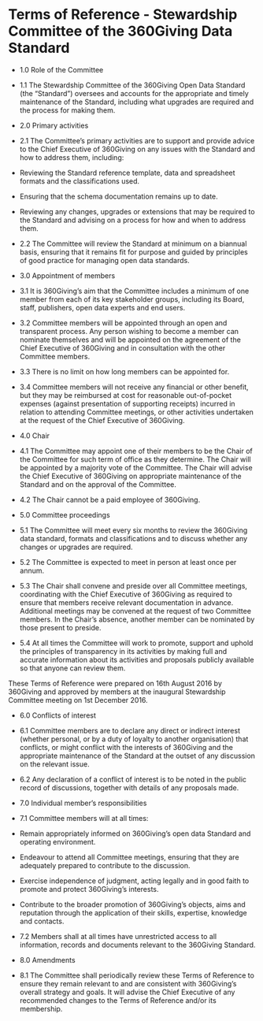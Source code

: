 # Terms of Reference - Stewardship Committee of the 360Giving Data Standard

- 1.0 Role of the Committee  
  
- 1.1 The Stewardship Committee of the 360Giving Open Data Standard (the “Standard”) oversees and accounts for the appropriate and timely maintenance of the Standard, including what upgrades are required and the process for making them.

- 2.0 Primary activities  
- 2.1 The Committee’s primary activities are to support and provide advice to the Chief Executive of 360Giving on any issues with the Standard and how to address them, including:

- Reviewing the Standard reference template, data and spreadsheet formats and the classifications used.
- Ensuring that the schema documentation remains up to date.
- Reviewing any changes, upgrades or extensions that may be required to the Standard and advising on a process for how and when to address them.

- 2.2 The Committee will review the Standard at minimum on a biannual basis, ensuring that it remains fit for purpose and guided by principles of good practice for managing open data standards.

- 3.0 Appointment of members  

- 3.1 It is 360Giving’s aim that the Committee includes a minimum of one member from each of its key stakeholder groups, including its Board, staff, publishers, open data experts and end users.

- 3.2 Committee members will be appointed through an open and transparent process. Any person wishing to become a member can nominate themselves and will be appointed on the agreement of the Chief Executive of 360Giving and in consultation with the other Committee members.

- 3.3 There is no limit on how long members can be appointed for.

- 3.4 Committee members will not receive any financial or other benefit, but they may be reimbursed at cost for reasonable out-of-pocket expenses (against presentation of supporting receipts) incurred in relation to attending Committee meetings, or other activities undertaken at the request of the Chief Executive of 360Giving.

- 4.0 Chair  

- 4.1 The Committee may appoint one of their members to be the Chair of the Committee for such term of office as they determine. The Chair will be appointed by a majority vote of the Committee. The Chair will advise the Chief Executive of 360Giving on appropriate maintenance of the Standard and on the approval of the Committee.

- 4.2 The Chair cannot be a paid employee of 360Giving.

- 5.0 Committee proceedings  

- 5.1 The Committee will meet every six months to review the 360Giving data standard, formats and classifications and to discuss whether any changes or upgrades are required.

- 5.2 The Committee is expected to meet in person at least once per annum.

- 5.3 The Chair shall convene and preside over all Committee meetings, coordinating with the Chief Executive of 360Giving as required to ensure that members receive relevant documentation in advance. Additional meetings may be convened at the request of two Committee members. In the Chair’s absence, another member can be nominated by those present to preside.

- 5.4 At all times the Committee will work to promote, support and uphold the principles of transparency in its activities by making full and accurate information about its activities and proposals publicly available so that anyone can review them.

These Terms of Reference were prepared on 16th August 2016 by 360Giving and approved by members at the inaugural Stewardship Committee meeting on 1st December 2016.

- 6.0 Conflicts of interest  

- 6.1 Committee members are to declare any direct or indirect interest (whether personal, or by a duty of loyalty to another organisation) that conflicts, or might conflict with the interests of 360Giving and the appropriate maintenance of the Standard at the outset of any discussion on the relevant issue.

- 6.2 Any declaration of a conflict of interest is to be noted in the public record of discussions, together with details of any proposals made.

- 7.0 Individual member’s responsibilities  

- 7.1 Committee members will at all times:

- Remain appropriately informed on 360Giving’s open data Standard and operating environment.
- Endeavour to attend all Committee meetings, ensuring that they are adequately prepared to contribute to the discussion.
- Exercise independence of judgment, acting legally and in good faith to promote and protect 360Giving’s interests.
- Contribute to the broader promotion of 360Giving’s objects, aims and reputation through the application of their skills, expertise, knowledge and contacts.

- 7.2 Members shall at all times have unrestricted access to all information, records and documents relevant to the 360Giving Standard.

- 8.0 Amendments  

- 8.1 The Committee shall periodically review these Terms of Reference to ensure they remain relevant to and are consistent with 360Giving’s overall strategy and goals. It will advise the Chief Executive of any recommended changes to the Terms of Reference and/or its membership. 
